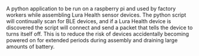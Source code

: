 A python application to be run on a raspberry pi and used by factory
workers while assembling Lura Health sensor devices. The python
script will continually scan for BLE devices, and if a Lura Health
device is discovered the script will connect and send a packet that
tells the device to turns itself off. This is to reduce the risk of
devices accidentally becoming powered on for extended periods during
assembly and draining large amounts of battery.
